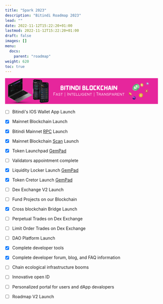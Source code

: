 ```yaml
---
title: "Spark 2023"
description: "Bitindi Roadmap 2023"
lead: ""
date: 2022-11-12T15:22:20+01:00
lastmod: 2022-11-12T15:22:20+01:00
draft: false
images: []
menu:
  docs:
    parent: "roadmap"
weight: 620
toc: true
---
```



![Bitindi!](https://raw.githubusercontent.com/bitindi/bitindi/main/assets/images/linkd.png "Bitindi Chain")

- [ ] Bitindi's IOS Wallet App Launch
- [x] Mainnet Blockchain Launch
- [x] Bitindi Mainnet [RPC](https://docs.bitindi.org/docs/developers/networks/) Launch
- [x] Mainnet Blockchain [Scan](https://bitindiscan.com/) Launch
- [x] Token Launchpad [GemPad](https://gempad.app/)
- [ ] Validators appointment complete
- [x] Liquidity Locker Launch [GemPad](https://gempad.app/create-lock)
- [x] Token Cretor Launch [GemPad](https://gempad.app/create-token)
- [ ] Dex Exchange V2 Launch
- [ ] Fund Projects on our Blockchain
- [x] Cross blockchain Bridge Launch
- [ ] Perpetual Trades on Dex Exchange
- [ ] Limit Order Trades on Dex Exchange
- [ ] DAO Platform Launch
- [x] Complete developer tools
- [x] Complete developer forum, blog, and FAQ information
- [ ] Chain ecological infrastructure booms
- [ ] Innovative open ID
- [ ] Personalized portal for users and dApp devalopers
- [ ] Roadmap V2 Launch



